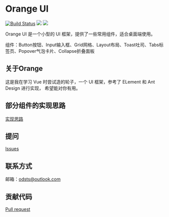 # Orange UI
[![Build Status](https://travis-ci.org/MajorDong/Orange.svg?branch=master)](https://travis-ci.org/MajorDong/Orange)
![](https://img.shields.io/badge/language-JavaScript-yellow.svg)
![](https://img.shields.io/badge/license-MIT-000000.svg)

Orange UI 是一个小型的 UI 框架，提供了一些常用组件，适合桌面端使用。

组件：Button按钮、Input输入框、Grid网格、Layout布局、Toast吐司、Tabs标签页、Popover气泡卡片、Collapse折叠面板

## 关于Orange

这是我在学习 Vue 时尝试造的轮子，一个 UI 框架，参考了 ELement 和 Ant Design 进行实现，
希望能对你有用。

## 部分组件的实现思路
[实现思路](https://github.com/MajorDong/Orange/issues)
## 提问
[Issues](https://github.com/MajorDong/Orange/issues)
## 联系方式
邮箱：odsts@outlook.com
## 贡献代码
[Pull request](https://github.com/MajorDong/Orange/pulls)